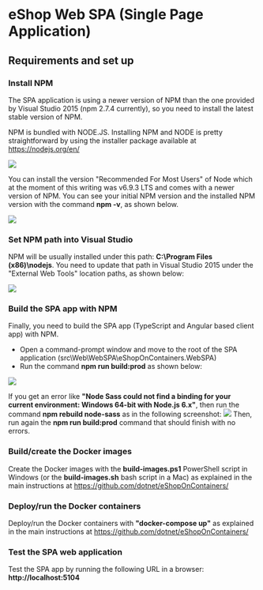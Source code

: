 # eShop Web SPA (Single Page Application)

## Requirements and set up

### Install NPM
The SPA application is using a newer version of NPM than the one provided by Visual Studio 2015 (npm 2.7.4 currently), so you need to install the latest stable version of NPM.

NPM is bundled with NODE.JS. Installing NPM and NODE is pretty straightforward by using the installer package available at https://nodejs.org/en/

<img src="../../../img/spa/installing_npm_node.png">

You can install the version "Recommended For Most Users" of Node which at the moment of this writing was v6.9.3 LTS and comes with a newer version of NPM.
You can see your initial NPM version and the installed NPM version with the command 
<b>npm -v</b>, as shown below.
<p>
<img src="../../../img/spa/npm-versions-powershell.png">

### Set NPM path into Visual Studio
NPM will be usually installed under this path:
<b>C:\Program Files (x86)\nodejs</b>.
You need to update that path in Visual Studio 2015 under the "External Web Tools" location paths, as shown below:
<p>
<img src="../../../img/spa/vs-tools-path-custom-node.png">

### Build the SPA app with NPM
Finally, you need to build the SPA app (TypeScript and Angular based client app) with NPM.
* Open a command-prompt window and move to the root of the SPA application (src\Web\WebSPA\eShopOnContainers.WebSPA)
* Run the command <b>npm run build:prod</b> as shown below:
<p>
<img src="../../../img/spa/npm-run-build.png">

If you get an error like <b>"Node Sass could not find a binding for your current environment: Windows 64-bit with Node.js 6.x"</b>, then run the command <b>npm rebuild node-sass</b> as in the following screenshot:
<img src="../../../img/spa/npm-rebuild-node-sass.png">
Then, run again the <b>npm run build:prod</b> command that should finish with no errors.

### Build/create the Docker images
Create the Docker images with the <b>build-images.ps1</b> PowerShell script in Windows (or the <b>build-images.sh</b> bash script in a Mac) as explained in the main instructions at https://github.com/dotnet/eShopOnContainers/ 

### Deploy/run the Docker containers
Deploy/run the Docker containers with <b>"docker-compose up"</b> as explained in the main instructions at https://github.com/dotnet/eShopOnContainers/ 

### Test the SPA web application

Test the SPA app by running the following URL in a browser:
<b> http://localhost:5104</b>


